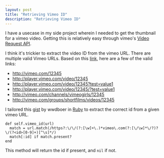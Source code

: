 ```yaml
---
layout: post
title: "Retrieving Vimeo ID"
description: "Retrieving Vimeo ID"
---
```


I have a usecase in my side project wherein I needed to get the thumbnail for a vimeo video. Getting this is relatively easy through vimeo's [Video Request API](http://developer.vimeo.com/apis/simple#video-request).

I think it's trickier to extract the video ID from the vimeo URL. There are multiple valid Vimeo URLs. Based on this [link](http://stackoverflow.com/questions/10488943/easy-way-to-get-vimeo-id-from-a-vimeo-url), here are a few of the valid links:


* http://vimeo.com/12345
* http://player.vimeo.com/video/12345
* http://player.vimeo.com/video/12345?test=value1
* http://player.vimeo.com/video/12345/?test=value1
* http://vimeo.com/channels/vimeogirls/12345
* http://vimeo.com/groups/shortfilms/videos/12345

I tailored this [gist](https://gist.github.com/wwdboer/4943672) by wwdboer in [Ruby](https://gist.github.com/jpibarra1130/9993586) to extract the correct id from a given vimeo URL.

    def self.vimeo_id(url)
      match = url.match(/https?:\/\/(?:[\w]+\.)*vimeo\.com(?:[\/\w]*\/?)?\/(?<id>[0-9]+)[^\s]*/)
      match[:id] if match.present?
    end

This method will return the id if present, and ```nil``` if not.